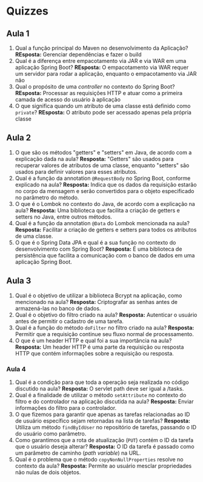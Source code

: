# Quizzes

## Aula 1

1. Qual a função principal do Maven no desenvolvimento da Aplicação? **REsposta:** Gerenciar dependências e fazer o build
2. Qual é a diferença entre empacotamento via JAR e via WAR em uma aplicação Spring Boot? **REsposta:** O empacotamento via WAR requer um servidor para rodar a aplicação, enquanto o empacotamento via JAR não
3. Qual o propósito de uma *controller* no contexto do Spring Boot? **REsposta:** Processar as requisições HTTP e atuar como a primeira camada de acesso do usuário à aplicação
4. O que significa quando um atributo de uma classe está definido como `private`? **REsposta:** O atributo pode ser acessado apenas pela própria classe

## Aula 2

1. O que são os métodos "getters" e "setters" em Java, de acordo com a explicação dada na aula? **Resposta:** "Getters" são usados para recuperar valores de atributos de uma classe, enquanto "setters" são usados para definir valores para esses atributos.
2. Qual é a função da annotation `@RequestBody` no Spring Boot, conforme explicado na aula? **Resposta:** Indica que os dados da requisição estarão no corpo da mensagem e serão convertidos para o objeto especificado no parâmetro do método.
3. O que é o Lombok no contexto do Java, de acordo com a explicação na aula? **Resposta:** Uma biblioteca que facilita a criação de getters e setters no Java, entre outros métodos.
4. Qual é a função da annotation `@Data` do Lombok mencionada na aula? **Resposta:** Facilitar a criação de getters e setters para todos os atributos de uma classe.
5. O que é o Spring Data JPA e qual é a sua função no contexto do desenvolvimento com Spring Boot? **Resposta:** É uma biblioteca de persistência que facilita a comunicação com o banco de dados em uma aplicação Spring Boot.

## Aula 3

1. Qual é o objetivo de utilizar a biblioteca Bcrypt na aplicação, como mencionado na aula? **Resposta:** Criptografar as senhas antes de armazená-las no banco de dados.
2. Qual é o objetivo do filtro criado na aula? **Resposta:** Autenticar o usuário antes de permitir o cadastro de uma tarefa.
3. Qual é a função do método `doFilter` no filtro criado na aula? **Resposta:** Permitir que a requisição continue seu fluxo normal de processamento.
4. O que é um header HTTP e qual foi a sua importância na aula? **Resposta:** Um header HTTP é uma parte da requisição ou resposta HTTP que contém informações sobre a requisição ou resposta.

### Aula 4

1. Qual é a condição para que toda a operação seja realizada no código discutido na aula? **Resposta:** O servlet path deve ser igual a /tasks.
2. Qual é a finalidade de utilizar o método `setAttribute` no contexto do filtro e do controlador na aplicação discutida na aula? **Resposta:** Enviar informações do filtro para o controlador.
3. O que fizemos para garantir que apenas as tarefas relacionadas ao ID de usuário específico sejam retornadas na lista de tarefas? **Resposta:** Utiliza um método `findByIdUser` no repositório de tarefas, passando o ID do usuário como parâmetro.
4. Como garantimos que a rota de atualização (`PUT`) contém o ID da tarefa que o usuário deseja alterar? **Resposta:** O ID da tarefa é passado como um parâmetro de caminho (*path variable*) na URL.
5. Qual é o problema que o método `copyNonNullProperties` resolve no contexto da aula? **Resposta:** Permite ao usuário mesclar propriedades não nulas de dois objetos.
